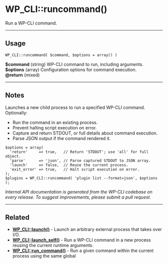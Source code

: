 # WP_CLI::runcommand()

Run a WP-CLI command.

***

## Usage

    WP_CLI::runcommand( $command, $options = array() )

<div>
<strong>$command</strong> (string) WP-CLI command to run, including arguments.<br />
<strong>$options</strong> (array) Configuration options for command execution.<br />
<strong>@return</strong> (mixed) <br />
</div>


***

## Notes

Launches a new child process to run a specified WP-CLI command.
Optionally:

* Run the command in an existing process.
* Prevent halting script execution on error.
* Capture and return STDOUT, or full details about command execution.
* Parse JSON output if the command rendered it.

```
$options = array(
  'return'     => true,   // Return 'STDOUT'; use 'all' for full object.
  'parse'      => 'json', // Parse captured STDOUT to JSON array.
  'launch'     => false,  // Reuse the current process.
  'exit_error' => true,   // Halt script execution on error.
);
$plugins = WP_CLI::runcommand( 'plugin list --format=json', $options );
```


*Internal API documentation is generated from the WP-CLI codebase on every release. To suggest improvements, please submit a pull request.*


***

## Related

<ul>



<li><strong><a href="https://make.wordpress.org/cli/handbook/internal-api/wp-cli-launch/">WP_CLI::launch()</a></strong> - Launch an arbitrary external process that takes over I/O.</li>


<li><strong><a href="https://make.wordpress.org/cli/handbook/internal-api/wp-cli-launch-self/">WP_CLI::launch_self()</a></strong> - Run a WP-CLI command in a new process reusing the current runtime arguments.</li>


<li><strong><a href="https://make.wordpress.org/cli/handbook/internal-api/wp-cli-run-command/">WP_CLI::run_command()</a></strong> - Run a given command within the current process using the same global</li>



</ul>


